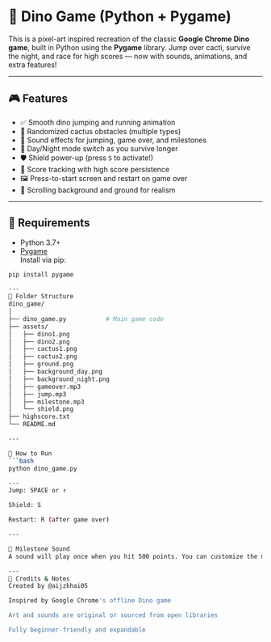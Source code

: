 # 🦖 Dino Game (Python + Pygame)

This is a pixel-art inspired recreation of the classic **Google Chrome Dino game**, built in Python using the **Pygame** library. Jump over cacti, survive the night, and race for high scores — now with sounds, animations, and extra features!

---

## 🎮 Features

- ✅ Smooth dino jumping and running animation
- 🌵 Randomized cactus obstacles (multiple types)
- 🎵 Sound effects for jumping, game over, and milestones
- 🌙 Day/Night mode switch as you survive longer
- 🛡️ Shield power-up (press `S` to activate!)
- 🏁 Score tracking with high score persistence
- 🖼️ Press-to-start screen and restart on game over
- 🌄 Scrolling background and ground for realism

---

## 🧰 Requirements

- Python 3.7+
- [Pygame](https://www.pygame.org/)  
Install via pip:

```bash
pip install pygame

---
📁 Folder Structure
dino_game/
│
├── dino_game.py           # Main game code
├── assets/
│   ├── dino1.png
│   ├── dino2.png
│   ├── cactus1.png
│   ├── cactus2.png
│   ├── ground.png
│   ├── background_day.png
│   ├── background_night.png
│   ├── gameover.mp3
│   ├── jump.mp3
│   ├── milestone.mp3
│   └── shield.png
├── highscore.txt
└── README.md

---

🚀 How to Run
```bash
python dino_game.py

---
Jump: SPACE or ↑

Shield: S

Restart: R (after game over)

---

🔔 Milestone Sound
A sound will play once when you hit 500 points. You can customize the milestone.mp3 sound in the assets/ folder.

---
🧠 Credits & Notes
Created by @aijzkhai05

Inspired by Google Chrome's offline Dino game

Art and sounds are original or sourced from open libraries

Fully beginner-friendly and expandable
